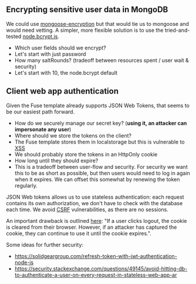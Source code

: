 ## Encrypting sensitive user data in MongoDB
We could use [mongoose-encryption](https://github.com/joegoldbeck/mongoose-encryption) but that would tie us to mongoose and would need vetting. A simpler, more flexible solution is to use the tried-and-tested [node.bcrypt.js](https://github.com/kelektiv/node.bcrypt.js).

 - Which user fields should we encrypt?
  - Let's start with just password
 - How many saltRounds? (tradeoff between resources spent / user wait & security)
  - Let's start with 10, the node.bcrypt default  

## Client web app authentication
Given the Fuse template already supports JSON Web Tokens, that seems to be our easiest path forward.

 - How do we securely manage our secret key? (**using it, an attacker can impersonate any user**)
 - Where should we store the tokens on the client?
  - The Fuse template stores them in localstorage but this is vulnerable to [XSS](https://www.wikiwand.com/en/Cross-site_scripting)
  - We should probably store the tokens in an HttpOnly cookie
 - How long until they should expire?
  - This is a tradeoff between user-flow and security. For security we want this to be as short as possible, but then users would need to log in again when it expires. We can offset this somewhat by renewing the token regularly.

 JSON Web tokens allows us to use stateless authentication: each request contains its own authorization, we don't have to check with the database each time. We avoid [CSRF](https://es.wikipedia.org/wiki/Cross-site_request_forgery) vulnerabilities, as there are no sessions.

 An important drawback is outlined [here](https://security.stackexchange.com/questions/49145/avoid-hitting-db-to-authenticate-a-user-on-every-request-in-stateless-web-app-ar): "If a user clicks logout, the cookie is cleared from their browser. However, if an attacker has captured the cookie, they can continue to use it until the cookie expires.".

 Some ideas for further security:
  - https://solidgeargroup.com/refresh-token-with-jwt-authentication-node-js
  - https://security.stackexchange.com/questions/49145/avoid-hitting-db-to-authenticate-a-user-on-every-request-in-stateless-web-app-ar